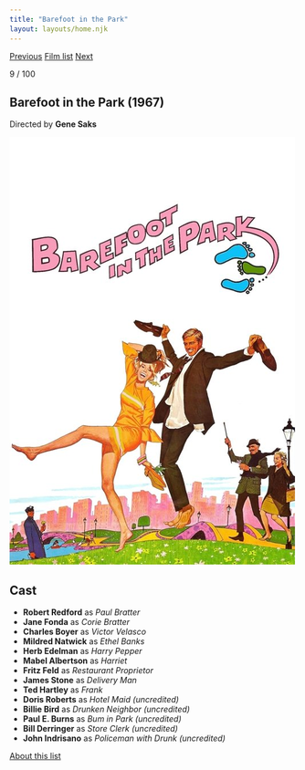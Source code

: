 ```yaml
---
title: "Barefoot in the Park"
layout: layouts/home.njk
---
```


<nav class="films">
  <a class="prev" href="../breathless">Previous</a>
  <a href="../">Film list</a>
  <a class="next" href="../2001-a-space-odyssey">Next</a>
</nav>

<p>9 / 100</p>

<article class="film">
  <h1>Barefoot in the Park (1967)</h1>

  <p class="director">
    Directed by <strong>Gene Saks</strong>
  </p>

  <img src="../films/posters/barefoot-in-the-park.jpg" alt="">

  <h2>
    Cast
  </h2>
  <ul>
    <li><strong>Robert Redford</strong> as <em>Paul Bratter</em></li>
<li><strong>Jane Fonda</strong> as <em>Corie Bratter</em></li>
<li><strong>Charles Boyer</strong> as <em>Victor Velasco</em></li>
<li><strong>Mildred Natwick</strong> as <em>Ethel Banks</em></li>
<li><strong>Herb Edelman</strong> as <em>Harry Pepper</em></li>
<li><strong>Mabel Albertson</strong> as <em>Harriet</em></li>
<li><strong>Fritz Feld</strong> as <em>Restaurant Proprietor</em></li>
<li><strong>James Stone</strong> as <em>Delivery Man</em></li>
<li><strong>Ted Hartley</strong> as <em>Frank</em></li>
<li><strong>Doris Roberts</strong> as <em>Hotel Maid (uncredited)</em></li>
<li><strong>Billie Bird</strong> as <em>Drunken Neighbor (uncredited)</em></li>
<li><strong>Paul E. Burns</strong> as <em>Bum in Park (uncredited)</em></li>
<li><strong>Bill Derringer</strong> as <em>Store Clerk (uncredited)</em></li>
<li><strong>John Indrisano</strong> as <em>Policeman with Drunk (uncredited)</em></li>
  </ul>
</article>
<footer>
  <a href="../about">About this list</a>
</footer>
